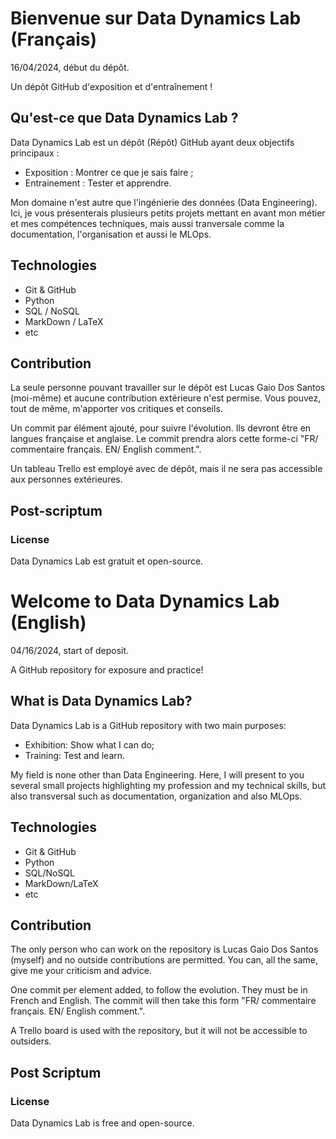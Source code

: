 # Bienvenue sur Data Dynamics Lab (Français)

16/04/2024, début du dépôt.

Un dépôt GitHub d'exposition et d'entraînement !

## Qu'est-ce que Data Dynamics Lab ?

Data Dynamics Lab est un dépôt (Répôt) GitHub ayant deux objectifs principaux :

- Exposition : Montrer ce que je sais faire ;
- Entrainement : Tester et apprendre.

Mon domaine n'est autre que l'ingénierie des données (Data Engineering). Ici, je vous présenterais plusieurs petits projets mettant en avant mon métier et mes compétences techniques, mais aussi tranversale comme la documentation, l'organisation et aussi le MLOps. 

## Technologies

- Git & GitHub
- Python
- SQL / NoSQL
- MarkDown / LaTeX
- etc

## Contribution

La seule personne pouvant travailler sur le dépôt est Lucas Gaio Dos Santos (moi-même) et aucune contribution extérieure n'est permise. Vous pouvez, tout de même, m'apporter vos critiques et conseils. 

Un commit par élément ajouté, pour suivre l'évolution. Ils devront être en langues française et anglaise. Le commit prendra alors cette forme-ci "FR/ commentaire français. EN/ English comment.". 

Un tableau Trello est employé avec de dépôt, mais il ne sera pas accessible aux personnes extérieures. 

## Post-scriptum 

### License

Data Dynamics Lab est gratuit et open-source. 


# Welcome to Data Dynamics Lab (English)

04/16/2024, start of deposit.

A GitHub repository for exposure and practice!

## What is Data Dynamics Lab?

Data Dynamics Lab is a GitHub repository with two main purposes:

- Exhibition: Show what I can do;
- Training: Test and learn.

My field is none other than Data Engineering. Here, I will present to you several small projects highlighting my profession and my technical skills, but also transversal such as documentation, organization and also MLOps.

## Technologies

- Git & GitHub
- Python
- SQL/NoSQL
- MarkDown/LaTeX
- etc

## Contribution

The only person who can work on the repository is Lucas Gaio Dos Santos (myself) and no outside contributions are permitted. You can, all the same, give me your criticism and advice.

One commit per element added, to follow the evolution. They must be in French and English. The commit will then take this form "FR/ commentaire français. EN/ English comment.".

A Trello board is used with the repository, but it will not be accessible to outsiders.

## Post Scriptum

### License

Data Dynamics Lab is free and open-source.